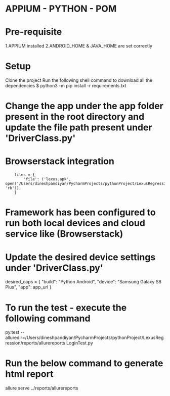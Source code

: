 # APPIUM - PYTHON - POM

# Pre-requisite
  1.APPIUM installed
  2.ANDROID_HOME & JAVA_HOME are set correctly
  
# Setup
  Clone the project
  Run the following shell command to download all the dependencies
  $ python3 -m pip install -r requirements.txt
  
# Change the app under the app folder present in the root directory and update the file path present under 'DriverClass.py'
  
  # Browserstack integration
        files = {
            'file': ('lexus.apk', open('/Users/dineshpandiyan/PycharmProjects/pythonProject/LexusRegression/app/lexus.apk', 'rb')),
        }

# Framework has been configured to run both local devices and cloud service like (Browserstack)

# Update the desired device settings under 'DriverClass.py'
  
   desired_caps = {
            "build": "Python Android",
            "device": "Samsung Galaxy S8 Plus",
            "app": app_url
        }
 
# To run the test - execute the following command
  py.test --alluredir=/Users/dineshpandiyan/PycharmProjects/pythonProject/LexusRegression/reports/allurereports LoginTest.py
 
# Run the below command to generate html report
  allure serve ../reports/allurereports   

